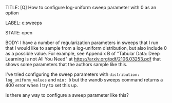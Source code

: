 TITLE:
[Q] How to configure log-uniform sweep parameter with 0 as an option

LABEL:
c:sweeps

STATE:
open

BODY:
I have a number of regularization parameters in sweeps that I run that I would like to sample from a log-uniform distribution, but also include 0 as a possible value. For example, see Appendix B of "Tabular Data: Deep Learning is not All You Need" at https://arxiv.org/pdf/2106.03253.pdf that shows some parameters that the authors sample like this.

I've tried configuring the sweep parameters with `distribution: log_uniform_values` and `min: 0` but the wandb sweeps command returns a 400 error when I try to set this up.

Is there any way to configure a sweep parameter like this?

